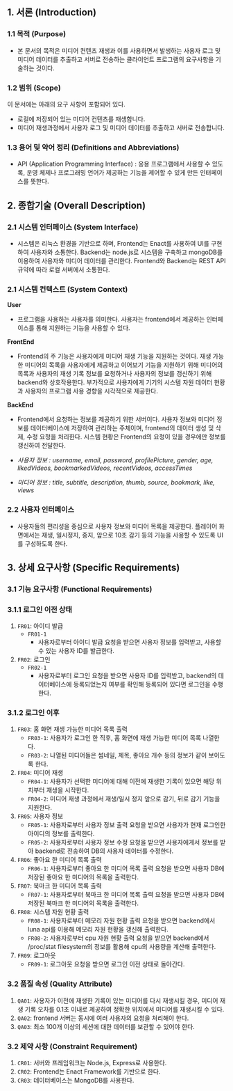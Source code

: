 ## 1. 서론 (Introduction)

### 1.1 목적 (Purpose)

- 본 문서의 목적은 미디어 컨텐츠 재생과 이를 사용하면서 발생하는 사용자 로그 및 미디어 데이터를 추출하고 서버로 전송하는 클라이언트 프로그램의 요구사항을 기술하는 것이다.

### 1.2 범위 (Scope)

이 문서에는 아래의 요구 사항이 포함되어 있다.

- 로컬에 저장되어 있는 미디어 컨텐츠를 재생합니다.
- 미디어 재생과정에서 사용자 로그 및 미디어 데이터를 추출하고 서버로 전송합니다.

### 1.3 용어 및 약어 정리 (Definitions and Abbreviations)

- API (Application Programming Interface) : 응용 프로그램에서 사용할 수 있도록, 운영 체제나 프로그래밍 언어가 제공하는 기능을 제어할 수 있게 만든 인터페이스를 뜻한다.


## 2. 종합기술 (Overall Description)

### 2.1 시스템 인터페이스 (System Interface)

- 시스템은 리눅스 환경을 기반으로 하며, Frontend는 Enact를 사용하여 UI를 구현하여 사용자와 소통한다. Backend는 node.js로 시스템을 구축하고 mongoDB를 이용하여 사용자와 미디어 데이터를 관리한다. Frontend와 Backend는 REST API 규약에 따라 로컬 서버에서 소통한다.

### 2.1 시스템 컨텍스트 (System Context)

**User**
- 프로그램을 사용하는 사용자를 의미한다. 사용자는 frontend에서 제공하는 인터페이스를 통해 지원하는 기능을 사용할 수 있다.

**FrontEnd**
- Frontend의 주 기능은 사용자에게 미디어 재생 기능을 지원하는 것이다. 재생 가능한 미디어의 목록을 사용자에게 제공하고 이어보기 기능을 지원하기 위해 미디어의 목록과 사용자의 재생 기록 정보를 요청하거나 사용자의 정보를 갱신하기 위해 backend와 상호작용한다. 부가적으로 사용자에게 기기의 시스템 자원 데이터 현황과 사용자의 프로그램 사용 경향을 시각적으로 제공한다.

**BackEnd**
- Frontend에서 요청하는 정보를 제공하기 위한 서버이다. 사용자 정보와 미디어 정보를 데이터베이스에 저장하여 관리하는 주체이며, frontend의 데이터 생성 및 삭제, 수정 요청을 처리한다. 시스템 현황은 Frontend의 요청이 있을 경우에만 정보를 갱신하여 전달한다.

- *사용자 정보 : username, email, password, profilePicture, gender, age, likedVideos, bookmarkedVideos, recentVideos, accessTimes*

- *미디어 정보 : title, subtitle, description, thumb, source, bookmark, like, views*

### 2.2 사용자 인터페이스

- 사용자들의 편리성을 중심으로 사용자 정보와 미디어 목록을 제공한다. 플레이어 화면에서는 재생, 일시정지, 중지, 앞으로 10초 감기 등의 기능을 사용할 수 있도록 UI를 구성하도록 한다.

## 3. 상세 요구사항 (Specific Requirements)

### 3.1 기능 요구사항 (Functional Requirements)

### 3.1.1 로그인 이전 상태

1. `FR01`: 아이디 발급
    - `FR01-1`
        - 사용자로부터 아이디 발급 요청을 받으면 사용자 정보를 입력받고, 사용할 수 있는 사용자 ID를 발급한다.
2. `FR02`: 로그인
    - `FR02-1`
        - 사용자로부터 로그인 요청을 받으면 사용자 ID를 입력받고, backend의 데이터베이스에 등록되었는지 여부를 확인해 등록되어 있다면 로그인을 수행한다.

### 3.1.2 로그인 이후

1. `FR03`: 홈 화면 재생 가능한 미디어 목록 출력
    - `FR03-1`: 사용자가 로그인 한 직후, 홈 화면에 재생 가능한 미디어 목록 나열한다.
    - `FR03-2`: 나열된 미디어들은 썸네일, 제목, 좋아요 개수 등의 정보가 같이 보이도록 한다.
2. `FR04`: 미디어 재생
    - `FR04-1`: 사용자가 선택한 미디어에 대해 이전에 재생한 기록이 있으면 해당 위치부터 재생을 시작한다.
    - `FR04-2`: 미디어 재생 과정에서 재생/일시 정지 앞으로 감기, 뒤로 감기 기능을 지원한다.
3. `FR05`: 사용자 정보
    - `FR05-1`: 사용자로부터 사용자 정보 출력 요청을 받으면 사용자가 현재 로그인한 아이디의 정보를 출력한다.
    - `FR05-2`: 사용자로부터 사용자 정보 수정 요청을 받으면 사용자에게서 정보를 받아 backend로 전송하여 DB의 사용자 데이터를 수정한다.
4. `FR06`: 좋아요 한 미디어 목록 출력
    - `FR06-1`: 사용자로부터 좋아요 한 미디어 목록 출력 요청을 받으면 사용자 DB에 저장된 좋아요 한 미디어의 목록을 출력한다.
5. `FR07`: 북마크 한 미디어 목록 출력
    - `FR07-1`: 사용자로부터  북마크 한 미디어 목록 출력 요청을 받으면 사용자 DB에 저장된  북마크 한 미디어의 목록을 출력한다.
6. `FR08`: 시스템 자원 현황 출력
    - `FR08-1`: 사용자로부터 메모리 자원 현황 출력 요청을 받으면 backend에서 luna api를 이용해 메모리 자원 현황을 갱신해 출력한다.
    - `FR08-2`: 사용자로부터 cpu 자원 현황 출력 요청을 받으면 backend에서 /proc/stat filesystem의 정보를 활용해 cpu의 사용량을 계산해 출력한다.
7. `FR09`: 로그아웃
    - `FR09-1`: 로그아웃 요청을 받으면 로그인 이전 상태로 돌아간다.

### 3.2 품질 속성 (Quality Attribute)

1. `QA01`: 사용자가 이전에 재생한 기록이 있는 미디어를 다시 재생시킬 경우, 미디어 재생 기록 오차를 0.1초 이내로 제공하여 정확한 위치에서 미디어를 재생시킬 수 있다.
2. `QA02`: frontend 서버는 동시에 여러 사용자의 요청을 처리해야 한다.
3. `QA03`: 최소 100개 이상의 세션에 대한 데이터를 보관할 수 있어야 한다.

### 3.2 제약 사항 (**Constraint Requirement)**

1. `CR01`: 서버와 프레임워크는 Node.js, Express로 사용한다.
2. `CR02`: Frontend는 Enact Framework를 기반으로 한다.
3. `CR03`: 데이터베이스는 MongoDB를 사용한다.